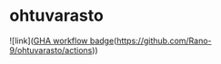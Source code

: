 # ohtuvarasto
![link]([GHA workflow badge](https://github.com/Rano-9/ohtuvarasto/workflows/CI/badge.svg)(https://github.com/Rano-9/ohtuvarasto/actions))
